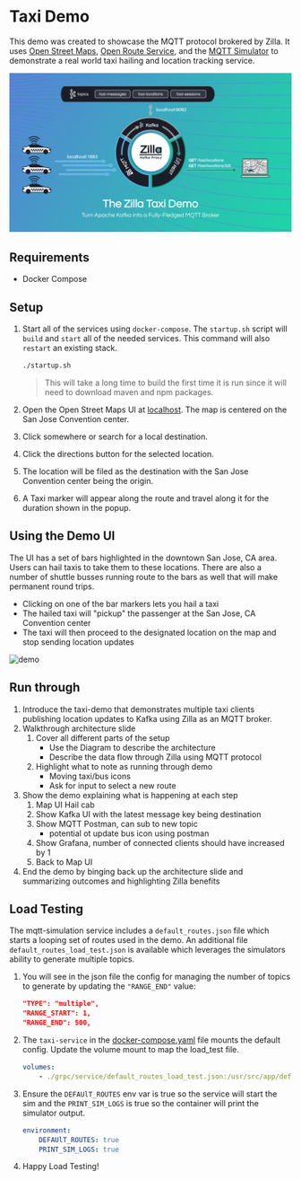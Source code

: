 # Taxi Demo

This demo was created to showcase the MQTT protocol brokered by Zilla. It uses [Open Street Maps](https://www.openstreetmap.org/), [Open Route Service](https://openrouteservice.org/), and the [MQTT Simulator](https://github.com/DamascenoRafael/mqtt-simulator) to demonstrate a real world taxi hailing and location tracking service.

![zilla-taxi-demo-diagram](.assets/zilla-taxi-demo-diagram@2x.png)

## Requirements

- Docker Compose

## Setup

1. Start all of the services using `docker-compose`. The `startup.sh` script will `build` and `start` all of the needed services. This command will also `restart` an existing stack.

    ```bash
    ./startup.sh
    ```

    > This will take a long time to build the first time it is run since it will need to download maven and npm packages.

1. Open the Open Street Maps UI at [localhost](http://localhost/). The map is centered on the San Jose Convention center.
1. Click somewhere or search for a local destination.
1. Click the directions button for the selected location.
1. The location will be filed as the destination with the San Jose Convention center being the origin.
1. A Taxi marker will appear along the route and travel along it for the duration shown in the popup.

## Using the Demo UI

The UI has a set of bars highlighted in the downtown San Jose, CA area. Users can hail taxis to take them to these locations. There are also a number of shuttle busses running route to the bars as well that will make permanent round trips.

- Clicking on one of the bar markers lets you hail a taxi
- The hailed taxi will "pickup" the passenger at the San Jose, CA Convention center
- The taxi will then proceed to the designated location on the map and stop sending location updates

![demo](.assets/taxi-demo.gif)

## Run through

1. Introduce the taxi-demo that demonstrates multiple taxi clients publishing location updates to Kafka using Zilla as an MQTT broker.
1. Walkthrough architecture slide
   1. Cover all different parts of the setup
      - Use the Diagram to describe the architecture
      - Describe the data flow through Zilla using MQTT protocol
   1. Highlight what to note as running through demo
      - Moving taxi/bus icons
      - Ask for input to select a new route
1. Show the demo explaining what is happening at each step
   1. Map UI Hail cab
   1. Show Kafka UI with the latest message key being destination
   1. Show MQTT Postman, can sub to new topic
      - potential ot update bus icon using postman
   1. Show Grafana, number of connected clients should have increased by 1
   1. Back to Map UI
1. End the demo by binging back up the architecture slide and summarizing outcomes and highlighting Zilla benefits

## Load Testing

The mqtt-simulation service includes a `default_routes.json` file which starts a looping set of routes used in the demo. An additional file `default_routes_load_test.json` is available which leverages the simulators ability to generate multiple topics. 

1. You will see in the json file the config for managing the number of topics to generate by updating the `"RANGE_END"` value:

    ```json
    "TYPE": "multiple",
    "RANGE_START": 1,
    "RANGE_END": 500,
    ```

1. The `taxi-service` in the [docker-compose.yaml](docker-compose.yaml) file mounts the default config. Update the volume mount to map the load_test file.

    ```yaml
    volumes:
        - ./grpc/service/default_routes_load_test.json:/usr/src/app/default_routes.json
    ```

1. Ensure the `DEFAUlT_ROUTES` env var is true so the service will start the sim and the `PRINT_SIM_LOGS` is true so the container will print the simulator output.

    ```yaml
    environment:
        DEFAUlT_ROUTES: true
        PRINT_SIM_LOGS: true
    ```

1. Happy Load Testing!
